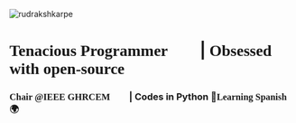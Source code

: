 
 <p align="left"> <img src="https://komarev.com/ghpvc/?username=rudrakshkarpe" alt="rudrakshkarpe" /> </p> 


# **<span style="font-family: 'Playfair Display', serif;">Tenacious Programmer 🧑‍💻</span> | <span style="font-family: 'Playfair Display', serif;">Obsessed with open-source 🌌</span>**
### **<span style="font-family: 'Playfair Display', serif;">Chair @IEEE GHRCEM 🧑‍💼</span> | Codes in Python 🐍<span style="font-family: 'Playfair Display', serif;">Learning Spanish 🌍</span>**

